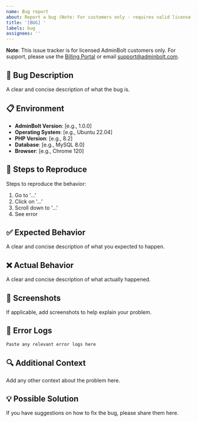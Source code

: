 ```yaml
---
name: Bug report
about: Report a bug (Note: For customers only - requires valid license)
title: '[BUG] '
labels: bug
assignees: ''
---
```


**Note**: This issue tracker is for licensed AdminBolt customers only. 
For support, please use the [Billing Portal](https://billing.adminbolt.com) or email support@adminbolt.com.

## 🐛 Bug Description
A clear and concise description of what the bug is.

## 📋 Environment
- **AdminBolt Version**: [e.g., 1.0.0]
- **Operating System**: [e.g., Ubuntu 22.04]
- **PHP Version**: [e.g., 8.2]
- **Database**: [e.g., MySQL 8.0]
- **Browser**: [e.g., Chrome 120]

## 🔄 Steps to Reproduce
Steps to reproduce the behavior:
1. Go to '...'
2. Click on '...'
3. Scroll down to '...'
4. See error

## ✅ Expected Behavior
A clear and concise description of what you expected to happen.

## ❌ Actual Behavior
A clear and concise description of what actually happened.

## 📸 Screenshots
If applicable, add screenshots to help explain your problem.

## 📝 Error Logs
```
Paste any relevant error logs here
```

## 🔍 Additional Context
Add any other context about the problem here.

## 💡 Possible Solution
If you have suggestions on how to fix the bug, please share them here.

